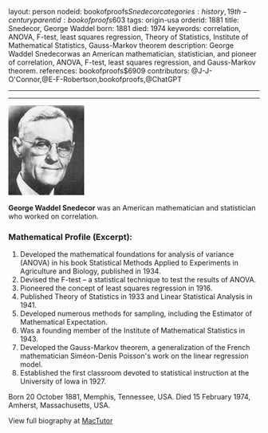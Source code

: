 layout: person
nodeid: bookofproofs$Snedecor
categories: history,19th-century
parentid: bookofproofs$603
tags: origin-usa
orderid: 1881
title: Snedecor, George Waddel
born: 1881
died: 1974
keywords: correlation, ANOVA, F-test, least squares regression, Theory of Statistics, Institute of Mathematical Statistics, Gauss-Markov theorem
description: George Waddel Snedecorwas an American mathematician, statistician, and pioneer of correlation, ANOVA, F-test, least squares regression, and Gauss-Markov theorem.
references: bookofproofs$6909
contributors: @J-J-O'Connor,@E-F-Robertson,bookofproofs,@ChatGPT

---



---

![Snedecor.jpg](https://github.com/bookofproofs/bookofproofs.github.io/blob/main/_sources/_assets/images/portraits/Snedecor.jpg?raw=true)

**George Waddel Snedecor** was an American mathematician and statistician who worked on correlation.

### Mathematical Profile (Excerpt):
1. Developed the mathematical foundations for analysis of variance (ANOVA) in his book Statistical Methods Applied to Experiments in Agriculture and Biology, published in 1934.
2. Devised the F-test – a statistical technique to test the results of ANOVA.
3. Pioneered the concept of least squares regression in 1916.
4. Published Theory of Statistics in 1933 and Linear Statistical Analysis in 1941.
5. Developed numerous methods for sampling, including the Estimator of Mathematical Expectation.
6. Was a founding member of the Institute of Mathematical Statistics in 1943.
7. Developed the Gauss-Markov theorem, a generalization of the French mathematician Siméon-Denis Poisson's work on the linear regression model.
8. Established the first classroom devoted to statistical instruction at the University of Iowa in 1927.

Born 20 October 1881, Memphis, Tennessee, USA. Died 15 February 1974, Amherst, Massachusetts, USA.

View full biography at [MacTutor](https://mathshistory.st-andrews.ac.uk/Biographies/Snedecor/)
